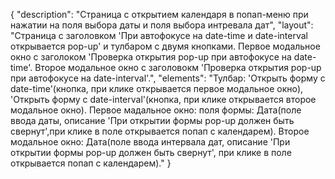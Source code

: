 {
"description": "Страница с открытием календаря в попап-меню при нажатии на поля выбора даты и поля выбора интревала дат",
"layout": "Страница с заголовком 'При автофокусе на date-time и date-interval открывается pop-up' и тулбаром с двумя кнопками.
Первое модальное окно с заголоком 'Проверка открытия pop-up при автофокусе на date-time'.
Второе модальное окно с заголовокм 'Проверка открытия pop-up при автофокусе на date-interval'.",
"elements": "Тулбар: 'Открыть форму с date-time'(кнопка, при клике открывается первое модальное окно),
'Открыть форму с date-interval'(кнопка, при клике открывается второе модальное окно).
Первое мадальное окно: поля формы: Дата(поле ввода даты, описание 'При открытии формы pop-up должен быть свернут',при клике в поле открывается попап с календарем).
Второе модальное окно: Дата(поле ввода интервала дат, описание 'При открытии формы pop-up должен быть свернут', при клике в поле открывается попап c календарем)."
}